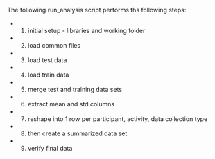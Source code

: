 The following run_analysis script performs ths following steps:
- 1. initial setup - libraries and working folder
- 2. load common files
- 3. load test data
- 4. load train data
- 5. merge test and training data sets
- 6. extract mean and std columns
- 7. reshape into 1 row per participant, activity, data collection type
- 8. then create a summarized data set 
- 9. verify final data
